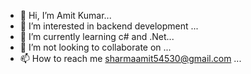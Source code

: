 - 👋 Hi, I’m Amit Kumar...
- 👀 I’m interested in backend development ...
- 🌱 I’m currently learning c# and .Net...
- 💞️ I’m not looking to collaborate on ...
- 📫 How to reach me sharmaamit54530@gmail.com ...

<!---
A9368/A9368 is a ✨ special ✨ repository because its `README.md` (this file) appears on your GitHub profile.
You can click the Preview link to take a look at your changes.
--->
